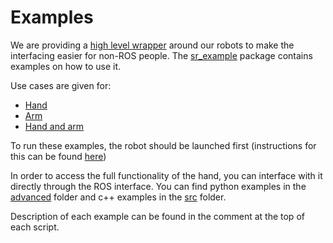 # Examples

We are providing a [high level wrapper](https://github.com/shadow-robot/sr_interface/tree/melodic-devel/sr_robot_commander) around our robots to make the interfacing easier for non-ROS people. The [sr_example](https://github.com/shadow-robot/sr_interface/tree/melodic-devel/sr_example) package contains examples on how to use it.

Use cases are given for:

-  [Hand](https://github.com/shadow-robot/sr_interface/tree/melodic-devel/sr_example/scripts/sr_example/hand_examples)
-  [Arm](https://github.com/shadow-robot/sr_interface/tree/melodic-devel/sr_example/scripts/sr_example/arm_examples_sim_only)
-  [Hand and arm](https://github.com/shadow-robot/sr_interface/tree/melodic-devel/sr_example/scripts/sr_example/hand_and_arm_examples_sim_only)

To run these examples, the robot should be launched first (instructions for this can be found [here](../sr_robot_launch/README.html)) 

In order to access the full functionality of the hand, you can interface with it directly through the ROS interface. You can find python examples in the
 [advanced](https://github.com/shadow-robot/sr_interface/tree/melodic-devel/sr_example/scripts/sr_example/advanced) folder
 and c++ examples in the [src](https://github.com/shadow-robot/sr_interface/tree/melodic-devel/sr_example/src) folder.

Description of each example can be found in the comment at the top of each script.
